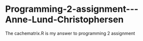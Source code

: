 Programming-2-assignment---Anne-Lund-Christophersen
===================================================

The cachematrix.R is my answer to programming 2 assignment
